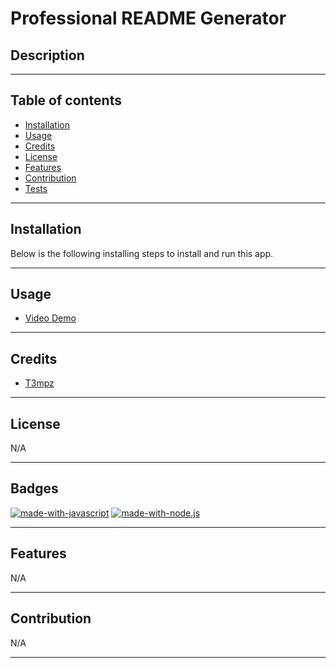 # Professional README Generator

## Description

---

## Table of contents

- [Installation](#installation)
- [Usage](#usage)
- [Credits](#credits)
- [License](#license)
- [Features](#features)
- [Contribution](#contribution)
- [Tests](#tests)

---

## Installation

Below is the following installing steps to install and run this app.

<!-- 1. Clone this repo

```sh
git clone git@github.com:T3mpz/Team-Profile-Generator.git
```

2. Install NPM packages/dependencies

```sh
npm i
```

3. Run the application

```sh
node index.js
```

4. Run test

```sh
npm run test
``` -->

---

## Usage

- [Video Demo](https://drive.google.com/file/d/1GHcEoLPBnAjA_MpqwEydIVUxFi39bZcn/view)

---

## Credits

- [T3mpz](https://github.com/T3mpz)

---

## License

N/A

---

## Badges

[![made-with-javascript](https://img.shields.io/badge/Made%20with-JavaScript-1f425f.svg)](https://www.javascript.com)
[![made-with-node.js](https://img.shields.io/badge/Made%20with-Node.js-1f425f.svg)](https://www.javascript.com)

---

## Features

N/A

---

## Contribution

N/A

---

